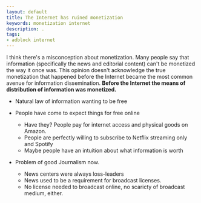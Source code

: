 ```yaml
---
layout: default
title: The Internet has ruined monetization
keywords: monetization internet
description: .
tags:
- adblock internet
---
```


I think there's a misconception about monetization.  Many people say that information (specifically the news and editorial content) can't be monetized the way it once was.  This opinion doesn't acknowledge the true monetization that happened before the Internet became the most common avenue for information dissemination.  **Before the Internet the means of distribution of information was monetized.**

- Natural law of information wanting to be free

- People have come to expect things for free online
  - Have they?  People pay for internet access and physical goods on Amazon.
  - People are perfectly willing to subscribe to Netflix streaming only and Spotify
  - Maybe people have an intuition about what information is worth

- Problem of good Journalism now.
  - News centers were always loss-leaders
  - News used to be a requirement for broadcast licenses.
  - No license needed to broadcast online, no scaricty of broadcast medium, either.